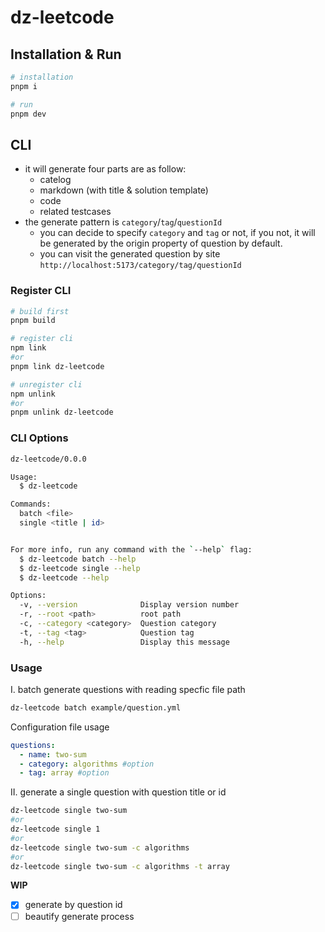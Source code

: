 # dz-leetcode

## Installation & Run

```bash
# installation
pnpm i

# run
pnpm dev
```

## CLI

- it will generate four parts are as follow:
  - catelog
  - markdown (with title & solution template)
  - code
  - related testcases
- the generate pattern is `category`/`tag`/`questionId`
  - you can decide to specify `category` and `tag` or not, if you not, it will be generated by the origin property of question by default.
  - you can visit the generated question by site `http://localhost:5173/category/tag/questionId`

### Register CLI

```bash
# build first
pnpm build

# register cli
npm link
#or
pnpm link dz-leetcode

# unregister cli
npm unlink
#or
pnpm unlink dz-leetcode
```

### CLI Options

```bash
dz-leetcode/0.0.0

Usage:
  $ dz-leetcode

Commands:
  batch <file>
  single <title | id>


For more info, run any command with the `--help` flag:
  $ dz-leetcode batch --help
  $ dz-leetcode single --help
  $ dz-leetcode --help

Options:
  -v, --version              Display version number
  -r, --root <path>          root path
  -c, --category <category>  Question category
  -t, --tag <tag>            Question tag
  -h, --help                 Display this message
```

### Usage

I. batch generate questions with reading specfic file path

```bash
dz-leetcode batch example/question.yml
```

Configuration file usage

```yml
questions:
  - name: two-sum
  - category: algorithms #option
  - tag: array #option
```

II. generate a single question with question title or id

```bash
dz-leetcode single two-sum
#or
dz-leetcode single 1
#or
dz-leetcode single two-sum -c algorithms
#or
dz-leetcode single two-sum -c algorithms -t array
```

**WIP**

- [x] generate by question id
- [ ] beautify generate process
